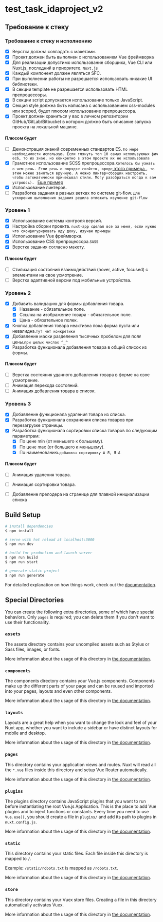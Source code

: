# test_task_idaproject_v2
## Требование к стеку 

### Требование к стеку и исполнению
- [x] Верстка должна совпадать с макетами.
- [x] Проект должен быть выполнен с использованием Vue фреймворка
- [x] Для реализации допустимо использование сборщика, Vue CLI или Nuxt.js, последний в приоритете. `Nuxt.js`
- [x] Каждый компонент должен являться SFC.
- [x] При выполнении работы не разрешается использовать никакие UI библиотеки.
- [x] В секции template не разрешается использовать HTML препроцессоры.
- [x] В секции script допускается использование только JavaScript. 
- [x] Секция style должна быть написана с использованием css-modules или scoped, будет плюсом использование препроцессора.
- [x] Проект должен храниться у вас в личном репозитории GitHub/GitLab/Bitbucket в котором должно быть описание запуска проекта на локальной машине.

#### Плюсом будет
- [ ] Демонстрация знаний современных стандартов ES. `По мере необходимости использую. Если глянуть топ 10 самых используемых фич ес6, то их знаю, но конкретно в этом проекте их не использовала`
- [x] Грамотное использование SCSS препроцессора.`Хотелось бы узнать о чем речь. Если речь о порядке свойств, вроде`[ этого примера ](https://codeguide.academy/html-css.html#css-order) `, то этим можно заняться вручную. А можно линтер+сборщик настроить,  чтобы автоматически причесывал стили. Могу разобраться когда к вам устроюсь). ` [ Еще пример ](https://github.com/necolas/idiomatic-css/tree/master/translations/ru-RU)
- [x] Использование линтеров.
- [ ] Разработка задания в разных ветках по системе git-flow. `Для ускорения выполнения задания решила отложить изучение git-flow`
### Уровень 1
- [x] Использование системы контроля версий.
- [x] Настройка сборки проекта. `nuxt-app сделал все за меня, если нужно что сконфигурировать иду доку, изучаю примеры`
- [x] Использование Vue фреймворка.
- [x] Использование CSS препроцессора.`SASS`
- [x] Верстка задания согласно макету.
#### Плюсом будет
- [ ] Стилизация состояний взаимодействий (hover, active, focused) с элементами на свое усмотрение.
- [ ] Верстка адаптивной версии под мобильные устройства.
### Уровень 2
- [x] Добавить валидацию для формы добавления товара.
  - [x] Название - обязательное поле.
  - [x] Ссылка на изображение товара - обязательное поле.
  - [x] Цена - обязательное полек.
- [x] Кнопка добавления товара неактивна пока форма пуста или невалидна.`тут нет конкретики`
- [x] Добавление маски разделения тысячных пробелом для поля цены.`при целых числах ^_^`
- [x] Разработка функционала добавления товара в общий список из формы.
#### Плюсом будет
- [ ] Верстка состояния удачного добавления товара в форме на свое усмотрение.
- [ ] Анимация перехода состояний.
- [ ] Анимация добавления товара в список.
### Уровень 3
- [x] Добавление функционала удаления товара из списка.
- [x] Разработка функционала сохранения списка товаров при перезагрузке страницы.
- [x] Разработка функционала сортировки списка товаров по следующим параметрам:
  - [x] По цене min (от меньшего к большему).
  - [x] По цене max (от большего к меньшему).
  - [x] По наименованию.`добавила сортировку A-Я, Я-А`
#### Плюсом будет
- [ ] Анимация удаления товара.
- [ ] Анимация сортировки товара.
- [ ] Добавление прелодера на странице для плавной инициализации списка



## Build Setup

```bash
# install dependencies
$ npm install

# serve with hot reload at localhost:3000
$ npm run dev

# build for production and launch server
$ npm run build
$ npm run start

# generate static project
$ npm run generate
```

For detailed explanation on how things work, check out the [documentation](https://nuxtjs.org).

## Special Directories

You can create the following extra directories, some of which have special behaviors. Only `pages` is required; you can delete them if you don't want to use their functionality.

### `assets`

The assets directory contains your uncompiled assets such as Stylus or Sass files, images, or fonts.

More information about the usage of this directory in [the documentation](https://nuxtjs.org/docs/2.x/directory-structure/assets).

### `components`

The components directory contains your Vue.js components. Components make up the different parts of your page and can be reused and imported into your pages, layouts and even other components.

More information about the usage of this directory in [the documentation](https://nuxtjs.org/docs/2.x/directory-structure/components).

### `layouts`

Layouts are a great help when you want to change the look and feel of your Nuxt app, whether you want to include a sidebar or have distinct layouts for mobile and desktop.

More information about the usage of this directory in [the documentation](https://nuxtjs.org/docs/2.x/directory-structure/layouts).


### `pages`

This directory contains your application views and routes. Nuxt will read all the `*.vue` files inside this directory and setup Vue Router automatically.

More information about the usage of this directory in [the documentation](https://nuxtjs.org/docs/2.x/get-started/routing).

### `plugins`

The plugins directory contains JavaScript plugins that you want to run before instantiating the root Vue.js Application. This is the place to add Vue plugins and to inject functions or constants. Every time you need to use `Vue.use()`, you should create a file in `plugins/` and add its path to plugins in `nuxt.config.js`.

More information about the usage of this directory in [the documentation](https://nuxtjs.org/docs/2.x/directory-structure/plugins).

### `static`

This directory contains your static files. Each file inside this directory is mapped to `/`.

Example: `/static/robots.txt` is mapped as `/robots.txt`.

More information about the usage of this directory in [the documentation](https://nuxtjs.org/docs/2.x/directory-structure/static).

### `store`

This directory contains your Vuex store files. Creating a file in this directory automatically activates Vuex.

More information about the usage of this directory in [the documentation](https://nuxtjs.org/docs/2.x/directory-structure/store).
